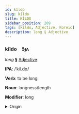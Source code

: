 ```yaml
---
id: kîldo
slug: kîldo
title: KÎLDO
sidebar_position: 209
tags: [kîldo, Adjective, Koreic]
description: long § Adjective
---
```


### kîldo&emsp;<span kind="abugida">ɔ͊ɟʌ</span>

*long* **§** [Adjective](../../tags/Adjective)

**IPA**: /ˈkil.dɑ/

**Verb**: to be long

**Noun**: longness/length

**Modifier**: long

<details>
    <summary>Origin</summary>
    Korean 길다 gilda [ˈki(ː)ɭda̠]<br/>
    <em>Koreic Language Family</em>
</details>